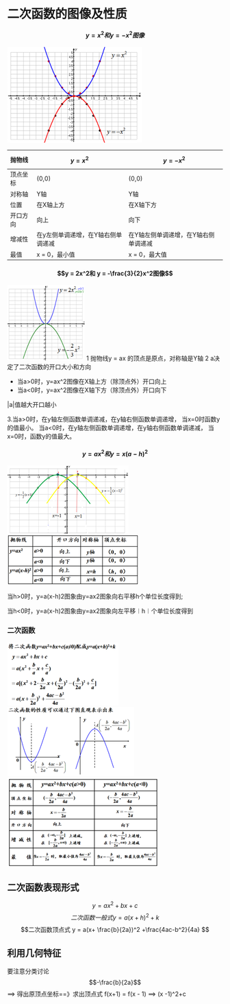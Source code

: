 # 二次函数的图像及性质
#### $$y =x^2 和y =-x^2图像 $$
![2.png](images/2.png)

|抛物线|$$y =x^2 $$| $$y= -x^2$$|
|:---|:---|:---|
|顶点坐标|(0,0)|(0,0)|
|对称轴| Y轴| Y轴|
|位置|在X轴上方|在X轴下方|
|开口方向|向上|向下|
|增减性|在y左侧单调递增，在Y轴右侧单调递减|在Y轴左侧单调递增，在Y轴右侧单调递减|
|最值|x = 0，最小值| x = 0，最大值|

#### $$y = 2x^2和 y = -\frac{3}{2}x^2图像$$
![3.png](images/3.png)
1 抛物线y = ax 的顶点是原点，对称轴是Y轴
2 a决定了二次函数的开口大小和方向
* 当a>0时，y=ax^2图像在X轴上方（除顶点外）开口向上
* 当a<0时，y=ax^2图像在X轴下方（除顶点外）开口向下

|a|值越大开口越小

3.当a>0时，在y轴左侧函数单调递减，在y轴右侧函数单调递增，
 当x=0时函数y的值最小。
 当a<0时，在y轴左侧函数单调递增，在y轴右侧函数单调递减，
 当x=0时，函数y的值最大。

#### $$y =ax^2和 y =x(a-h)^2$$
![4.png](images/4.png)
![5.png](images/5.png)

当h>0时，y=a(x-h)2图象由y=ax2图象向右平移h个单位长度得到;

当h<0时，y=a(x-h)2图象由y=ax2图象向左平移︱h︱个单位长度得到

### 二次函数
![6](images/6.png)
![7](images/7.png)
![8](images/8.png)
## 二次函数表现形式
$$ y = ax^2  + bx + c$$
$$二次函数一般式 y = a(x+h)^2+k$$
$$二次函数顶点式 y = a(x+ \frac{b}{2a})^2 +\frac{4ac-b^2}{4a} $$
## 利用几何特征
要注意分类讨论
$$-\frac{b}{2a}$$==> 得出原顶点坐标==》求出顶点式
f(x+1) = f(x - 1) ==> (x -1)^2+c